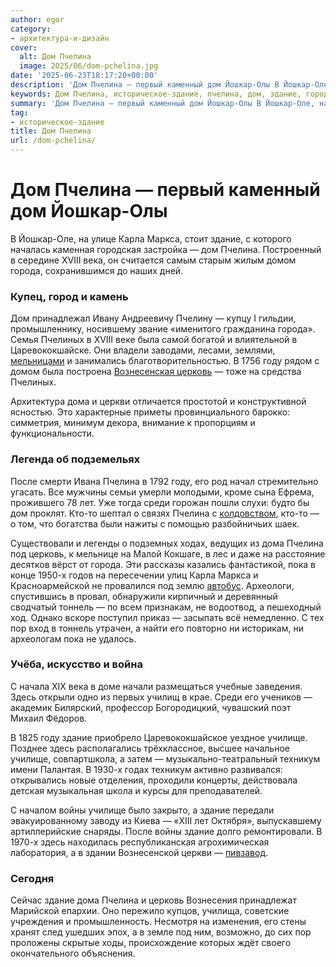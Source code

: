 ```yaml
---
author: egor
category:
- архитектура-и-дизайн
cover:
  alt: Дом Пчелина
  image: 2025/06/dom-pchelina.jpg
date: '2025-06-23T18:17:20+00:00'
description: 'Дом Пчелина — первый каменный дом Йошкар-Олы В Йошкар-Оле, на улице Карла Маркса, стоит здание, с которого началась каменная городская застройка — дом...'
keywords: Дом Пчелина, историческое-здание, пчелина, дом, здание, города, году, церковь, дома, училище, йошкар, карла, маркса, xviii, века, домом, пчелиных
summary: 'Дом Пчелина — первый каменный дом Йошкар-Олы В Йошкар-Оле, на улице Карла Маркса, стоит здание, с которого началась каменная городская застройка — дом...'
tag:
- историческое-здание
title: Дом Пчелина
url: /dom-pchelina/
---
```


# Дом Пчелина — первый каменный дом Йошкар-Олы

В Йошкар-Оле, на улице Карла Маркса, стоит здание, с которого началась каменная городская застройка — дом Пчелина. Построенный в середине XVIII века, он считается самым старым жилым домом города, сохранившимся до наших дней.

### Купец, город и камень

Дом принадлежал Ивану Андреевичу Пчелину — купцу I гильдии, промышленнику, носившему звание «именитого гражданина города». Семья Пчелиных в XVIII веке была самой богатой и влиятельной в Царевококшайске. Они владели заводами, лесами, землями, [мельницами](/vetryanaya-melnicza-xix-veka/) и занимались благотворительностью. В 1756 году рядом с домом была построена [Вознесенская церковь](/voznesenskij-sobor/) — тоже на средства Пчелиных.

Архитектура дома и церкви отличается простотой и конструктивной ясностью. Это характерные приметы провинциального барокко: симметрия, минимум декора, внимание к пропорциям и функциональности.

### Легенда об подземельях

После смерти Ивана Пчелина в 1792 году, его род начал стремительно угасать. Все мужчины семьи умерли молодыми, кроме сына Ефрема, прожившего 78 лет. Уже тогда среди горожан пошли слухи: будто бы дом проклят. Кто-то шептал о связях Пчелина с [колдовством](/marijskij-leshij/), кто-то — о том, что богатства были нажиты с помощью разбойничьих шаек.

Существовали и легенды о подземных ходах, ведущих из дома Пчелина под церковь, к мельнице на Малой Кокшаге, в лес и даже на расстояние десятков вёрст от города. Эти рассказы казались фантастикой, пока в конце 1950-х годов на пересечении улиц Карла Маркса и Красноармейской не провалился под землю [автобус](/veloriksha-v-joshkar-ole/). Археологи, спустившись в провал, обнаружили кирпичный и деревянный сводчатый тоннель — по всем признакам, не водоотвод, а пешеходный ход. Однако вскоре поступил приказ — засыпать всё немедленно. С тех пор вход в тоннель утрачен, а найти его повторно ни историкам, ни археологам пока не удалось.

### Учёба, искусство и война

С начала XIX века в доме начали размещаться учебные заведения. Здесь открыли одно из первых училищ в крае. Среди его учеников — академик Билярский, профессор Богородицкий, чувашский поэт Михаил Фёдоров.

В 1825 году здание приобрело Царевококшайское уездное училище. Позднее здесь располагались трёхклассное, высшее начальное училище, совпартшкола, а затем — музыкально-театральный техникум имени Палантая. В 1930-х годах техникум активно развивался: открывались новые отделения, проходили концерты, действовала детская музыкальная школа и курсы для преподавателей.

С началом войны училище было закрыто, а здание передали эвакуированному заводу из Киева — «XIII лет Октября», выпускавшему артиллерийские снаряды. После войны здание долго ремонтировали. В 1970-х здесь находилась республиканская агрохимическая лаборатория, а в здании Вознесенской церкви — [пивзавод](/muzej-samogona/).

### Сегодня

Сейчас здание дома Пчелина и церковь Вознесения принадлежат Марийской епархии. Оно пережило купцов, училища, советские учреждения и промышленность. Несмотря на изменения, его стены хранят след ушедших эпох, а в земле под ним, возможно, до сих пор проложены скрытые ходы, происхождение которых ждёт своего окончательного объяснения.